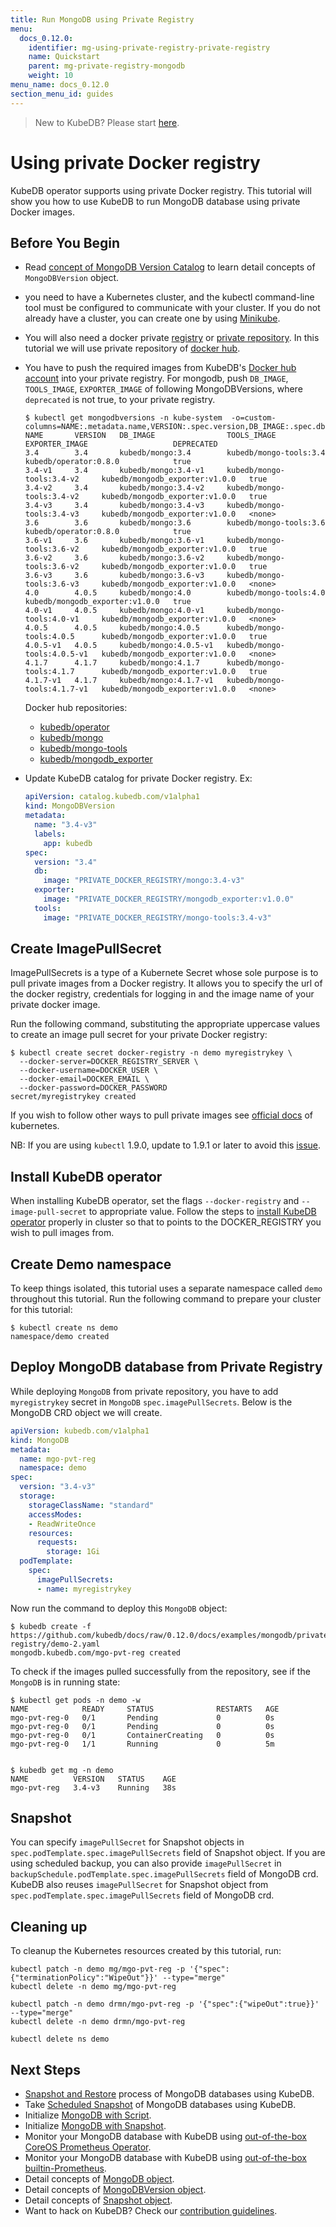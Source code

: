 ```yaml
---
title: Run MongoDB using Private Registry
menu:
  docs_0.12.0:
    identifier: mg-using-private-registry-private-registry
    name: Quickstart
    parent: mg-private-registry-mongodb
    weight: 10
menu_name: docs_0.12.0
section_menu_id: guides
---
```


> New to KubeDB? Please start [here](/docs/concepts/README.md).

# Using private Docker registry

KubeDB operator supports using private Docker registry. This tutorial will show you how to use KubeDB to run MongoDB database using private Docker images.

## Before You Begin

- Read [concept of MongoDB Version Catalog](/docs/concepts/catalog/mongodb.md) to learn detail concepts of `MongoDBVersion` object.

- you need to have a Kubernetes cluster, and the kubectl command-line tool must be configured to communicate with your cluster. If you do not already have a cluster, you can create one by using [Minikube](https://github.com/kubernetes/minikube).

- You will also need a docker private [registry](https://docs.docker.com/registry/) or [private repository](https://docs.docker.com/docker-hub/repos/#private-repositories).  In this tutorial we will use private repository of [docker hub](https://hub.docker.com/).

- You have to push the required images from KubeDB's [Docker hub account](https://hub.docker.com/r/kubedb/) into your private registry. For mongodb, push `DB_IMAGE`, `TOOLS_IMAGE`, `EXPORTER_IMAGE` of following MongoDBVersions, where `deprecated` is not true, to your private registry.

  ```console
  $ kubectl get mongodbversions -n kube-system  -o=custom-columns=NAME:.metadata.name,VERSION:.spec.version,DB_IMAGE:.spec.db.image,TOOLS_IMAGE:.spec.tools.image,EXPORTER_IMAGE:.spec.exporter.image,DEPRECATED:.spec.deprecated
  NAME       VERSION   DB_IMAGE                TOOLS_IMAGE                   EXPORTER_IMAGE                   DEPRECATED
  3.4        3.4       kubedb/mongo:3.4        kubedb/mongo-tools:3.4        kubedb/operator:0.8.0            true
  3.4-v1     3.4       kubedb/mongo:3.4-v1     kubedb/mongo-tools:3.4-v2     kubedb/mongodb_exporter:v1.0.0   true
  3.4-v2     3.4       kubedb/mongo:3.4-v2     kubedb/mongo-tools:3.4-v2     kubedb/mongodb_exporter:v1.0.0   true
  3.4-v3     3.4       kubedb/mongo:3.4-v3     kubedb/mongo-tools:3.4-v3     kubedb/mongodb_exporter:v1.0.0   <none>
  3.6        3.6       kubedb/mongo:3.6        kubedb/mongo-tools:3.6        kubedb/operator:0.8.0            true
  3.6-v1     3.6       kubedb/mongo:3.6-v1     kubedb/mongo-tools:3.6-v2     kubedb/mongodb_exporter:v1.0.0   true
  3.6-v2     3.6       kubedb/mongo:3.6-v2     kubedb/mongo-tools:3.6-v2     kubedb/mongodb_exporter:v1.0.0   true
  3.6-v3     3.6       kubedb/mongo:3.6-v3     kubedb/mongo-tools:3.6-v3     kubedb/mongodb_exporter:v1.0.0   <none>
  4.0        4.0.5     kubedb/mongo:4.0        kubedb/mongo-tools:4.0        kubedb/mongodb_exporter:v1.0.0   true
  4.0-v1     4.0.5     kubedb/mongo:4.0-v1     kubedb/mongo-tools:4.0-v1     kubedb/mongodb_exporter:v1.0.0   <none>
  4.0.5      4.0.5     kubedb/mongo:4.0.5      kubedb/mongo-tools:4.0.5      kubedb/mongodb_exporter:v1.0.0   true
  4.0.5-v1   4.0.5     kubedb/mongo:4.0.5-v1   kubedb/mongo-tools:4.0.5-v1   kubedb/mongodb_exporter:v1.0.0   <none>
  4.1.7      4.1.7     kubedb/mongo:4.1.7      kubedb/mongo-tools:4.1.7      kubedb/mongodb_exporter:v1.0.0   true
  4.1.7-v1   4.1.7     kubedb/mongo:4.1.7-v1   kubedb/mongo-tools:4.1.7-v1   kubedb/mongodb_exporter:v1.0.0   <none>

  ```

  Docker hub repositories:

  - [kubedb/operator](https://hub.docker.com/r/kubedb/operator)
  - [kubedb/mongo](https://hub.docker.com/r/kubedb/mongo)
  - [kubedb/mongo-tools](https://hub.docker.com/r/kubedb/mongo-tools)
  - [kubedb/mongodb_exporter](https://hub.docker.com/r/kubedb/mongodb_exporter)

- Update KubeDB catalog for private Docker registry. Ex:

  ```yaml
  apiVersion: catalog.kubedb.com/v1alpha1
  kind: MongoDBVersion
  metadata:
    name: "3.4-v3"
    labels:
      app: kubedb
  spec:
    version: "3.4"
    db:
      image: "PRIVATE_DOCKER_REGISTRY/mongo:3.4-v3"
    exporter:
      image: "PRIVATE_DOCKER_REGISTRY/mongodb_exporter:v1.0.0"
    tools:
      image: "PRIVATE_DOCKER_REGISTRY/mongo-tools:3.4-v3"
  
  ```

## Create ImagePullSecret

ImagePullSecrets is a type of a Kubernete Secret whose sole purpose is to pull private images from a Docker registry. It allows you to specify the url of the docker registry, credentials for logging in and the image name of your private docker image.

Run the following command, substituting the appropriate uppercase values to create an image pull secret for your private Docker registry:

```console
$ kubectl create secret docker-registry -n demo myregistrykey \
  --docker-server=DOCKER_REGISTRY_SERVER \
  --docker-username=DOCKER_USER \
  --docker-email=DOCKER_EMAIL \
  --docker-password=DOCKER_PASSWORD
secret/myregistrykey created
```

If you wish to follow other ways to pull private images see [official docs](https://kubernetes.io/docs/concepts/containers/images/) of kubernetes.

NB: If you are using `kubectl` 1.9.0, update to 1.9.1 or later to avoid this [issue](https://github.com/kubernetes/kubernetes/issues/57427).

## Install KubeDB operator

When installing KubeDB operator, set the flags `--docker-registry` and `--image-pull-secret` to appropriate value. Follow the steps to [install KubeDB operator](/docs/setup/install.md) properly in cluster so that to points to the DOCKER_REGISTRY you wish to pull images from.

## Create Demo namespace

To keep things isolated, this tutorial uses a separate namespace called `demo` throughout this tutorial. Run the following command to prepare your cluster for this tutorial:

```console
$ kubectl create ns demo
namespace/demo created
```

## Deploy MongoDB database from Private Registry

While deploying `MongoDB` from private repository, you have to add `myregistrykey` secret in `MongoDB` `spec.imagePullSecrets`.
Below is the MongoDB CRD object we will create.

```yaml
apiVersion: kubedb.com/v1alpha1
kind: MongoDB
metadata:
  name: mgo-pvt-reg
  namespace: demo
spec:
  version: "3.4-v3"
  storage:
    storageClassName: "standard"
    accessModes:
    - ReadWriteOnce
    resources:
      requests:
        storage: 1Gi
  podTemplate:
    spec:
      imagePullSecrets:
      - name: myregistrykey
```

Now run the command to deploy this `MongoDB` object:

```console
$ kubedb create -f https://github.com/kubedb/docs/raw/0.12.0/docs/examples/mongodb/private-registry/demo-2.yaml
mongodb.kubedb.com/mgo-pvt-reg created
```

To check if the images pulled successfully from the repository, see if the `MongoDB` is in running state:

```console
$ kubectl get pods -n demo -w
NAME            READY     STATUS              RESTARTS   AGE
mgo-pvt-reg-0   0/1       Pending             0          0s
mgo-pvt-reg-0   0/1       Pending             0          0s
mgo-pvt-reg-0   0/1       ContainerCreating   0          0s
mgo-pvt-reg-0   1/1       Running             0          5m


$ kubedb get mg -n demo
NAME          VERSION   STATUS    AGE
mgo-pvt-reg   3.4-v3    Running   38s
```

## Snapshot

You can specify `imagePullSecret` for Snapshot objects in `spec.podTemplate.spec.imagePullSecrets` field of Snapshot object. If you are using scheduled backup, you can also provide `imagePullSecret` in `backupSchedule.podTemplate.spec.imagePullSecrets` field of MongoDB crd. KubeDB also reuses `imagePullSecret` for Snapshot object from `spec.podTemplate.spec.imagePullSecrets` field of MongoDB crd.

## Cleaning up

To cleanup the Kubernetes resources created by this tutorial, run:

```console
kubectl patch -n demo mg/mgo-pvt-reg -p '{"spec":{"terminationPolicy":"WipeOut"}}' --type="merge"
kubectl delete -n demo mg/mgo-pvt-reg

kubectl patch -n demo drmn/mgo-pvt-reg -p '{"spec":{"wipeOut":true}}' --type="merge"
kubectl delete -n demo drmn/mgo-pvt-reg

kubectl delete ns demo
```

## Next Steps

- [Snapshot and Restore](/docs/guides/mongodb/snapshot/backup-and-restore.md) process of MongoDB databases using KubeDB.
- Take [Scheduled Snapshot](/docs/guides/mongodb/snapshot/scheduled-backup.md) of MongoDB databases using KubeDB.
- Initialize [MongoDB with Script](/docs/guides/mongodb/initialization/using-script.md).
- Initialize [MongoDB with Snapshot](/docs/guides/mongodb/initialization/using-snapshot.md).
- Monitor your MongoDB database with KubeDB using [out-of-the-box CoreOS Prometheus Operator](/docs/guides/mongodb/monitoring/using-coreos-prometheus-operator.md).
- Monitor your MongoDB database with KubeDB using [out-of-the-box builtin-Prometheus](/docs/guides/mongodb/monitoring/using-builtin-prometheus.md).
- Detail concepts of [MongoDB object](/docs/concepts/databases/mongodb.md).
- Detail concepts of [MongoDBVersion object](/docs/concepts/catalog/mongodb.md).
- Detail concepts of [Snapshot object](/docs/concepts/snapshot.md).
- Want to hack on KubeDB? Check our [contribution guidelines](/docs/CONTRIBUTING.md).
